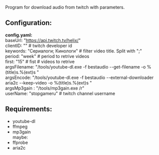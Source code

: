 Program for download audio from twitch with parameters.

## Configuration:

**config.yaml:**  
baseUrl: "https://api.twitch.tv/helix/"  
clientID: ""  # twitch developer id  
keywords: "Сериалоги; Кинологи" #  filter video title. Split with ";"  
period: "week" #  period to retrive videos  
first: "15" # fist # videos to retrive  
argsFilename: "/tools/youtube-dl.exe -f bestaudio --get-filename -o %(title)s.%(ext)s "  
argsEncode: "/tools/youtube-dl.exe -f bestaudio --external-downloader aria2c --keep-video -o %(title)s.%(ext)s "  
argsMp3gain : "/tools/mp3gain.exe /r"  
userName: "stopgameru"  # twitch channel username  


## Requirements:
- youtube-dl
- ffmpeg
- mp3gain  
maybe:
- ffprobe
- aria2c
